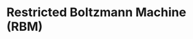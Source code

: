 # Restricted Boltzmann Machine (RBM)

<script type="text/javascript" src="../js/general.js"></script>

